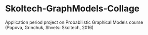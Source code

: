 # Skoltech-GraphModels-Collage
Application period project on Probabilistic Graphical Models course (Popova, Grinchuk, Shvets: Skoltech, 2016)
